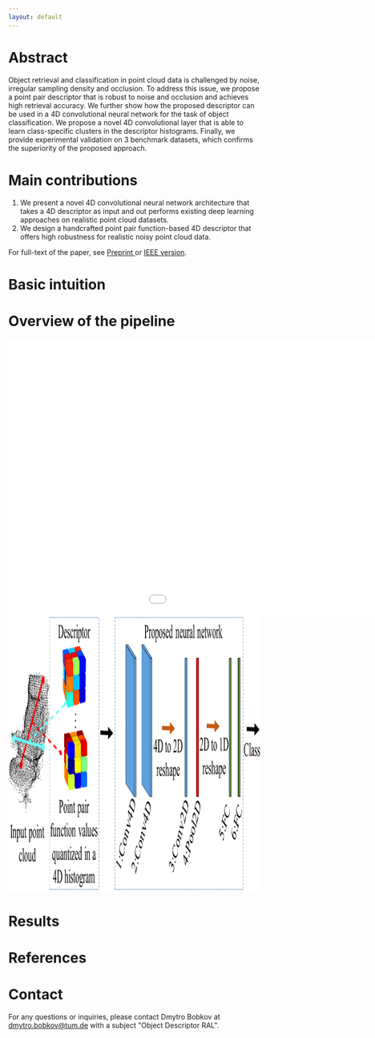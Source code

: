 ```yaml
---
layout: default
---
```


# Abstract

Object retrieval and classification in point cloud data is challenged by noise, irregular sampling density and occlusion. To address this issue, we propose a point pair descriptor that is robust to noise and occlusion and achieves high retrieval accuracy. We further show how the proposed descriptor can be used in a 4D convolutional neural network for the task of object classification. We propose a novel 4D convolutional layer that is able to learn class-specific clusters in the descriptor histograms. Finally, we provide experimental validation on 3 benchmark datasets, which confirms the superiority of the proposed approach.


# Main contributions

1. We present a novel 4D convolutional neural network architecture that takes a 4D descriptor as input and out performs existing deep learning approaches on realistic point cloud datasets.
2. We design a handcrafted point pair function-based 4D descriptor that offers high robustness for realistic noisy point cloud data.


 


For full-text of the paper, see <a href="https://doi.org/10.1109/LRA.2018.2792681"> Preprint </a> or <a href="">IEEE version</a>. 

# Basic intuition



# Overview of the pipeline

<embed src="res/teaser_figure_revision.pdf" width="1250" height="550" type='application/pdf'>


<img src="res/teaser_figure_revision.png" alt="Room1" width="1250" height="550">


# Results



# References


# Contact
For any questions or inquiries, please contact Dmytro Bobkov at dmytro.bobkov@tum.de with a subject "Object Descriptor RAL".
